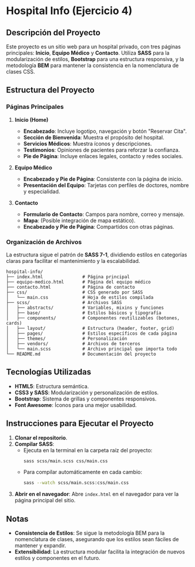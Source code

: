 # Hospital Info (Ejercicio 4)

## Descripción del Proyecto
Este proyecto es un sitio web para un hospital privado, con tres páginas principales: **Inicio**, **Equipo Médico** y **Contacto**. Utiliza **SASS** para la modularización de estilos, **Bootstrap** para una estructura responsiva, y la metodología **BEM** para mantener la consistencia en la nomenclatura de clases CSS.

## Estructura del Proyecto
### Páginas Principales
1. **Inicio (Home)**
   - **Encabezado**: Incluye logotipo, navegación y botón "Reservar Cita".
   - **Sección de Bienvenida**: Muestra el propósito del hospital.
   - **Servicios Médicos**: Muestra íconos y descripciones.
   - **Testimonios**: Opiniones de pacientes para reforzar la confianza.
   - **Pie de Página**: Incluye enlaces legales, contacto y redes sociales.

2. **Equipo Médico**
   - **Encabezado y Pie de Página**: Consistente con la página de inicio.
   - **Presentación del Equipo**: Tarjetas con perfiles de doctores, nombre y especialidad.

3. **Contacto**
   - **Formulario de Contacto**: Campos para nombre, correo y mensaje.
   - **Mapa**: (Posible integración de mapa estático).
   - **Encabezado y Pie de Página**: Compartidos con otras páginas.

### Organización de Archivos
La estructura sigue el patrón de **SASS 7-1**, dividiendo estilos en categorías claras para facilitar el mantenimiento y la escalabilidad.

```
hospital-info/
├── index.html               # Página principal
├── equipo-medico.html       # Página del equipo médico
├── contacto.html            # Página de contacto
├── css/                     # CSS generado por SASS
│   └── main.css             # Hoja de estilos compilada
├── scss/                    # Archivos SASS
│   ├── abstracts/           # Variables, mixins y funciones
│   ├── base/                # Estilos básicos y tipografía
│   ├── components/          # Componentes reutilizables (botones, cards)
│   ├── layout/              # Estructura (header, footer, grid)
│   ├── pages/               # Estilos específicos de cada página
│   ├── themes/              # Personalización
│   ├── vendors/             # Archivos de terceros
│   └── main.scss            # Archivo principal que importa todo
└── README.md                # Documentación del proyecto
```

## Tecnologías Utilizadas
- **HTML5**: Estructura semántica.
- **CSS3 y SASS**: Modularización y personalización de estilos.
- **Bootstrap**: Sistema de grillas y componentes responsivos.
- **Font Awesome**: Íconos para una mejor usabilidad.

## Instrucciones para Ejecutar el Proyecto
1. **Clonar el repositorio**.
2. **Compilar SASS**:
   - Ejecuta en la terminal en la carpeta raíz del proyecto:
     ```bash
     sass scss/main.scss css/main.css
     ```
   - Para compilar automáticamente en cada cambio:
     ```bash
     sass --watch scss/main.scss:css/main.css
     ```
3. **Abrir en el navegador**: Abre `index.html` en el navegador para ver la página principal del sitio.

## Notas
- **Consistencia de Estilos**: Se sigue la metodología BEM para la nomenclatura de clases, asegurando que los estilos sean fáciles de mantener y expandir.
- **Extensibilidad**: La estructura modular facilita la integración de nuevos estilos y componentes en el futuro.

